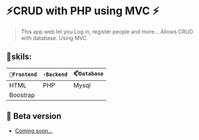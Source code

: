 # ⚡CRUD with PHP using MVC ⚡

> This app web let you Log in, register people and more... Allows CRUD with database. 
> Using MVC

## 🔭skils:

| `🔭Frontend` | `⚡Backend` | `📫Database` |
| ------ | ------ | ------ | 
| HTML | PHP | Mysql |
| Boostrap |  |  |



## 🌱 Beta version
<ul>
<li> <a href="#" target="_blank">Coming soon...</a> </li>
</ul>

